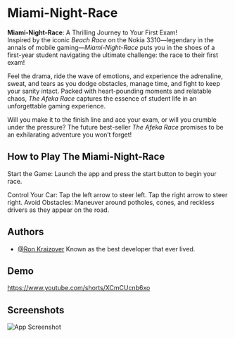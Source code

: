 # Miami-Night-Race

**Miami-Night-Race**: A Thrilling Journey to Your First Exam!  
Inspired by the iconic *Beach Race* on the Nokia 3310—legendary in the annals of mobile gaming—*Miami-Night-Race* puts you in the shoes of a first-year student navigating the ultimate challenge: the race to their first exam!  

Feel the drama, ride the wave of emotions, and experience the adrenaline, sweat, and tears as you dodge obstacles, manage time, and fight to keep your sanity intact. Packed with heart-pounding moments and relatable chaos, *The Afeka Race* captures the essence of student life in an unforgettable gaming experience.  

Will you make it to the finish line and ace your exam, or will you crumble under the pressure? The future best-seller *The Afeka Race* promises to be an exhilarating adventure you won’t forget!

## How to Play The Miami-Night-Race

Start the Game: Launch the app and press the start button to begin your race.

Control Your Car:
Tap the left arrow to steer left.
Tap the right arrow to steer right.
Avoid Obstacles: Maneuver around potholes, cones, and reckless drivers as they appear on the road.

## Authors

- [@Ron Kraizover](https://github.com/RonK42)
Known as the best developer that ever lived.


## Demo
https://www.youtube.com/shorts/XCmCUcnb6xo

## Screenshots

![App Screenshot](https://i.imgur.com/u8468Vl.png)

